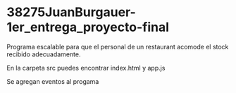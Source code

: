 # 38275JuanBurgauer-1er_entrega_proyecto-final
Programa escalable para que el personal de un restaurant acomode el stock recibido adecuadamente.

En la carpeta src puedes encontrar index.html y app.js

Se agregan eventos al progama
